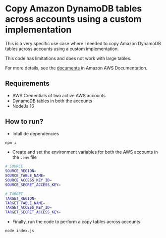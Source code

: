 # Copy Amazon DynamoDB tables across accounts using a custom implementation

This is a very specific use case where I needed to copy Amazon DynamoDB tables across accounts using a custom implementation.

This code has limitations and does not work with large tables.

For more details, see the [documents](https://docs.aws.amazon.com/prescriptive-guidance/latest/patterns/copy-amazon-dynamodb-tables-across-accounts-using-a-custom-implementation.html) in Amazon AWS Documentation.

## Requirements

- AWS Credentials of two active AWS accounts
- DynamoDB tables in both the accounts
- NodeJs 16

## How to run?

- Intall de dependencies

```bash
npm i
```

- Create and set the environment variables for both the AWS accounts in the `.env` file

```bash
# SOURCE
SOURCE_REGION=
SOURCE_TABLE_NAME=
SOURCE_ACCESS_KEY_ID=
SOURCE_SECRET_ACCESS_KEY=

# TARGET
TARGET_REGION=
TARGET_TABLE_NAME=
TARGET_ACCESS_KEY_ID=
TARGET_SECRET_ACCESS_KEY=
```

- Finally, run the code to perform a copy tables across accounts

```bash
node index.js
```
